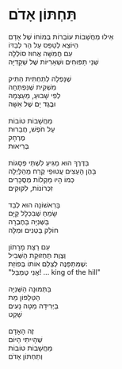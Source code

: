 # תַּחְתּוֹן אָדֹם

אֵילוּ מַחֲשָׁבוֹת עוֹבְרוֹת בְּמוֹחוֹ שֶׁל אָדָם \
הַיּוֹצֵא לְטַפֵּס עַל הַר לְבַדּוֹ \
עִם חֲמִשָּׁה אֲחוּז סוֹלְלָה \
שְׁנֵי תַּפּוּחִים וּשְׁאֵרִיּוֹת שֶׁל שְׁקֵדִיָּה \
\
שֶׁנָּפְלָה לְתַחְתִּית הַתִּיק \
מִשְׁקִית שֶׁנִּפְתְּחָה \
לְפִי שָׁבוּעַ, מֵעַצְמָהּ \
וּבֶגֶד יָם שֶׁל אִשָּׁה\
\
מַחֲשָׁבוֹת טוֹבוֹת \
עַל חֹפֶשׁ, חֲבֵרוּת \
מֶרְחָק \
בְּרִיאוּת\
\
בַּדֶּרֶךְ הוּא מַגִּיעַ לִשְׁתֵּי פְּסָגוֹת \
בָּהֶן הָעֵצִים עֲטוּפֵי קֶרַח מֵהַלַּיְלָה \
כְּמוֹ הָיוּ מַקְלוֹת מְסֻכָּרִים\
זִכְרוֹנוֹת, לִקּוּקִים \
\
בָּרִאשׁוֹנָה הוּא לְבַד \
שָׂמֵחַ שֶׁבִּכְלָל קַיָּם \
בַּשְּׁנִיָּה בַּחֶבְרָה \
חוֹלֵק בָּטְנִים וּמִלָּה \
\
עִם רַצַּת מָרָתוֹן \
וְצֶוֶת תַּחְזוּקַת הַשְּׁבִיל \
שֶׁמִּתְפַּנֶּה לְצַלֵּם אוֹתוֹ בְּפוֹזַת: \
"אֲנִי טֶמְבֵּל! ... king of the hill"\
\
בַּתְּמוּנָה הַשְּׁנִיָּה \
הַטֵּלֵפוֹן מֵת\
בַּיְּרִידָה מַטָּה נָעִים \
שָׁקֵט\
\
זֶה הָאָדָם \
שֶׁהָיִיתִי הַיּוֹם\
מַחֲשָׁבוֹת טוֹבוֹת\
וְתַחְתּוֹן אָדֹם